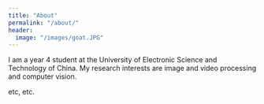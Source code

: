```yaml
---
title: "About"
permalink: "/about/"
header:
  image: "/images/goat.JPG"
---
```


I am a year 4 student at the University of Electronic Science and Technology of China. My research interests are image and video processing and computer vision.

etc, etc.